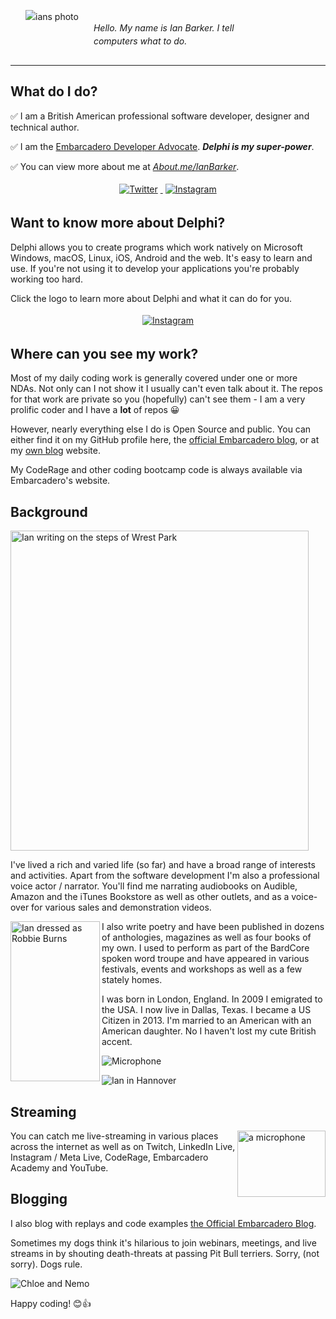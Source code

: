 
<span style="line-height: 1.5; vertical-align: middle; display: inline-block;">

<p align="center">
<a href="https://www.repeatinformation.com" target="_blank">
    <img src="https://www.repeatinformation.com/profile_pics/ianbarker.jpg" alt="ians photo" style="float: left; margin:24px">
  </a>

</p>  

  <BR /><BR /> _Hello.  My name is Ian Barker.  I tell computers what to do._

</span>

<span style="clear: both; display: table">

</span>


---

## What do I do?

✅ I am a British American professional software developer, designer and technical author.

✅ I am the [Embarcadero Developer Advocate](https://blogs.embarcadero.com/chief-developer-advocate-and-engineer-jim-mckeeth-moves-to-new-role/).  **_Delphi is my super-power_**.

✅ You can view more about me at [_About.me/IanBarker_](https://About.me/IanBarker).

<p align="center">

  <a href="https://twitter.com/punctuation" target="_blank">
    <img src="https://www.repeatinformation.com/profile_pics/twitter.svg" alt="Twitter" style="vertical-align:top; margin:4px">
  </a>  

  <a href="https://www.instagram.com/repeatinformation/" target="_blank">
    <img src="https://www.repeatinformation.com/profile_pics/instagram.svg" alt="Instagram" style="vertical-align:left; margin:4px">
  </a>

</p>

## Want to know more about Delphi? 
Delphi allows you to create programs which work natively on Microsoft Windows, macOS, Linux, iOS, Android and the web. It's easy to learn and use. If you're not using it to develop your applications you're probably working too hard.

Click the logo to learn more about Delphi and what it can do for you.

<p align="center">
<a href="https://www.embarcadero.com/products/delphi" target="_blank">
    <img src="https://www.repeatinformation.com/profile_pics/delphi_logo.png" alt="Instagram" style="align:center; margin:4px">
  </a>
</p>

## Where can you see my work?

Most of my daily coding work is generally covered under one or more NDAs.  Not only can I not show it I usually can't even talk about it.  The repos for that work are private so you (hopefully) can't see them - I am a very prolific coder and I have a **lot** of repos 😀

However, nearly everything else I do is Open Source and public.  You can either find it on my GitHub profile here, the [official Embarcadero blog](https://blogs.embarcadero.com), or at my [own blog](https://www.codedotshow.com/blog/) website.

My CodeRage and other coding bootcamp code is always available via Embarcadero's website.

## Background


<img src="https://www.repeatinformation.com/profile_pics/ianb_poetry_steps.jpg" align="center"
     alt="Ian writing on the steps of Wrest Park" width="477" height="512">

I've lived a rich and varied life (so far) and have a broad range of interests and activities.  Apart from the software development I'm also a professional voice actor / narrator.  You'll find me narrating audiobooks on Audible, Amazon and the iTunes Bookstore as well as other outlets, and as a voice-over for various sales and demonstration videos.

<img src="https://www.repeatinformation.com/profile_pics/ianb_robbieburns.jpg" align="left"
     alt="Ian dressed as Robbie Burns" width="143" height="256">

I also write poetry and have been published in dozens of anthologies, magazines as well as four books of my own.  I used to perform as part of the BardCore spoken word troupe and have appeared in various festivals, events and workshops as well as a few stately homes. 

 
 I was born in London, England.  In 2009 I emigrated to the USA.  I now live in Dallas, Texas.  I became a US Citizen in 2013.  I'm married to an American with an American daughter.  No I haven't lost my cute British accent. 

![Microphone](https://www.repeatinformation.com/profile_pics/ianb_mic.jpg)



![Ian in Hannover](https://www.repeatinformation.com/profile_pics/ianb_hannover.jpg)


## Streaming

<img src="https://www.repeatinformation.com/profile_pics/mic.jpg" align="right"
     alt="a microphone" width="141" height="106">

You can catch me live-streaming in various places across the internet as well as on Twitch, LinkedIn Live, Instagram / Meta Live, CodeRage, Embarcadero Academy and YouTube.  

## Blogging

I also blog with replays and code examples <a href="https://blogs.embarcadero.com/author/ianbarker/" target="_blank">the Official Embarcadero Blog</a>.

Sometimes my dogs think it's hilarious to join webinars, meetings, and live streams in by shouting death-threats at passing Pit Bull terriers.  Sorry, (not sorry).  Dogs rule.

![Chloe and Nemo](https://www.repeatinformation.com/profile_pics/chloeandnemo.jpg)

Happy coding! 😊👍
